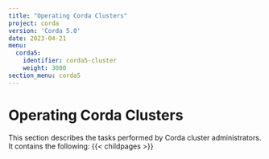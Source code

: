 ```yaml
---
title: "Operating Corda Clusters"
project: corda
version: 'Corda 5.0'
date: 2023-04-21
menu:
  corda5:
    identifier: corda5-cluster
    weight: 3000
section_menu: corda5
---
```

# Operating Corda Clusters
This section describes the tasks performed by Corda cluster administrators. It contains the following:
{{< childpages >}}